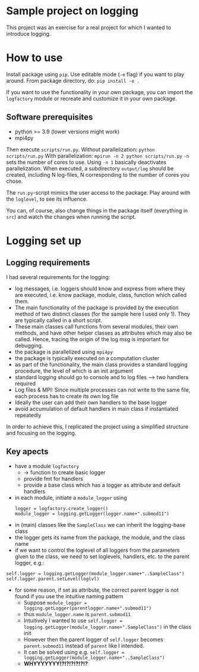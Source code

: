 # Sample project on logging

This project was an exercise for a real project for which I wanted to
introduce logging.

# How to use
Install package using `pip`. Use editable mode (`-e` flag) if you want to 
play around. From package directory, do:
    ```
    pip install -e .
    ```

If you want to use the functionality in your own package,
you can import the `logfactory` module or recreate and 
customize it in your own package. 

## Software prerequisites
- python >= 3.9 (lower versions might work)
- mpi4py


Then  execute `scripts/run.py`. 
Without parallelization:
    ```
    python scripts/run.py
    ```
With parallelization:
    ```
    mpirun -n 2 python scripts/run.py
    ```
`-n` sets the number of cores to use. Using `-n 1` basically 
deactivates parallelization.
When executed, a subdirectory `output/log` should be created,
including N log-files, N corresponding to the number of cores
you chose.

The `run.py`-script mimics the user access to the package.
Play around with the `loglevel`, to see its influence.

You can, of course, also change things in the package itself
(everything in `src`) and watch the changes when running the 
script.



# Logging set up
## Logging requirements
I had several requirements for the logging:
- log messages, i.e. loggers should know and express from where they are
  executed, i.e. know package, module, class, function which called them.
- The main functionality of the package is provided by the execution method
  of two distinct classes (for the sample here I used only 1). They are 
  typically called in a short script.
- These main classes call functions from several modules, their own methods,
  and have other helper classes as attributes which may also be called. Hence,
  tracing the origin of the log msg is important for debugging.
- the package is parallelized using `mpi4py`
- the package is typically executed on a computation cluster
- as part of the functionality, the main class provides a standard logging 
  procedure, the level of which is an init argument
- standard logging should go to console and to log files 
  --> two handlers required
- Log files & MPI: Since multiple processes can not write to the same file,
  each process has to create its own log file
- Ideally the user can add their own handlers to the base logger
- avoid accumulation of default handlers in main class if instantiated
  repeatedly

In order to achieve this, I replicated the project using a simplified structure
and focusing on the logging.

## Key apects
- have a module `logfactory`
	- -> function to create basic logger
	- provide fmt for handlers
  - provide a base class which has a logger as attribute and
  default handlers
- in each module, initiate a `module_logger` using 
	```
	logger = logfactory.create_logger()
	module_logger = logging.getLogger(logger.name+".submod11")
	```
- in (main) classes like the `SampleClass` we can inherit the 
  logging-base class
- the logger gets its name from the package, the module, and the 
class name
- if we want to control the loglevel of all loggers from the parameters given to the class, we need to set loglevels, handlers, etc. to the parent logger, e.g.:
```
self.logger = logging.getLogger(module_logger.name+"..SampleClass")
self.logger.parent.setLevel(loglvl)
```
- for some reason, if set as attribute, the correct parent logger is not found if you use the intuitive naming pattern 
  - Suppose `module_logger = logging.getLogger(parentlogger.name+".submod11")` 
  - thus `module_logger.name` is `parent.submod11`
  - Intuitively I wanted to use `self.logger = logging.getLogger(module_logger.name+".SampleClass")` in the class init
  - However then the parent logger of `self.logger` becomes `parent.submod11` instead of `parent` like I intended.
  - It can be solved using e.g. `self.logger = logging.getLogger(module_logger.name+"..SampleClass")`
  - **WHYYYYYYY!?!?!?!?!?!?**
